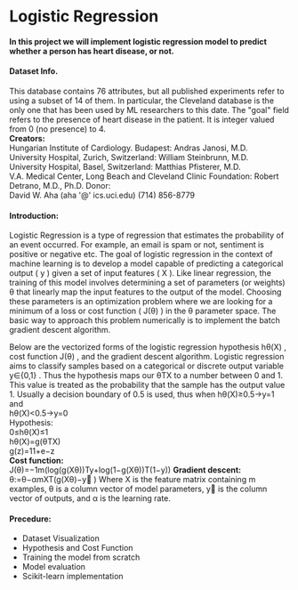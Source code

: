 # Logistic Regression
#### In this project we will implement logistic regression model to predict whether a person has heart disease, or not.
#### Dataset Info.
This database contains 76 attributes, but all published experiments refer to using a subset of 14 of them. In particular, the Cleveland database is the only one that has been used by ML researchers to
this date. The "goal" field refers to the presence of heart disease in the patient. It is integer valued from 0 (no presence) to 4.<br/>
**Creators:**<br/>
Hungarian Institute of Cardiology. Budapest: Andras Janosi, M.D.<br/>
University Hospital, Zurich, Switzerland: William Steinbrunn, M.D.<br/>
University Hospital, Basel, Switzerland: Matthias Pfisterer, M.D.<br/>
V.A. Medical Center, Long Beach and Cleveland Clinic Foundation: Robert Detrano, M.D., Ph.D.
Donor:<br/>
David W. Aha (aha '@' ics.uci.edu) (714) 856-8779

#### Introduction:
Logistic Regression is a type of regression that estimates the probability of an event occurred. For example, an email is spam or not, sentiment is positive or negative etc. The goal of logistic regression in the context of machine learning is to develop a model capable of predicting a categorical output ( y ) given a set of input features ( X ). Like linear regression, the training of this model involves determining a set of parameters (or weights)  θ  that linearly map the input features to the output of the model. Choosing these parameters is an optimization problem where we are looking for a minimum of a loss or cost function ( J(θ) ) in the  θ  parameter space. The basic way to approach this problem numerically is to implement the batch gradient descent algorithm.

Below are the vectorized forms of the logistic regression hypothesis  hθ(X) , cost function  J(θ) , and the gradient descent algorithm. Logistic regression aims to classify samples based on a categorical or discrete output variable  y∈{0,1} . Thus the hypothesis maps our  θTX  to a number between 0 and 1. This value is treated as the probability that the sample has the output value 1. Usually a decision boundary of 0.5 is used, thus when  hθ(X)≥0.5→y=1  and <br/>
hθ(X)<0.5→y=0<br/>
Hypothesis:<br/>
0≤hθ(X)≤1<br/> 
hθ(X)=g(θTX) <br/>
g(z)=11+e−z <br/>
**Cost function:**<br/>
J(θ)=−1m(log(g(Xθ))Ty+log(1−g(Xθ))T(1−y)) 
**Gradient descent:**<br/>
θ:=θ−αmXT(g(Xθ)−y⃗ ) 
Where  X  is the feature matrix containing  m  examples,  θ  is a column vector of model parameters,  y⃗   is the column vector of outputs, and  α  is the learning rate.

#### Precedure:
* Dataset Visualization<br/>
* Hypothesis and Cost Function<br/>
* Training the model from scratch<br/>
* Model evaluation<br/>
* Scikit-learn implementation<br/>
